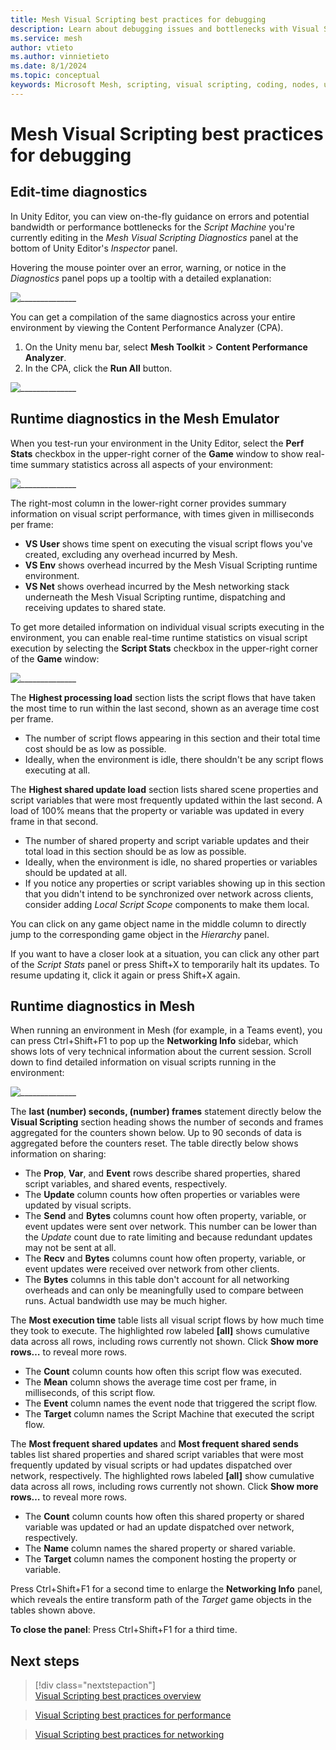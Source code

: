 ```yaml
---
title: Mesh Visual Scripting best practices for debugging
description: Learn about debugging issues and bottlenecks with Visual Scripting in Mesh.
ms.service: mesh
author: vtieto
ms.author: vinnietieto
ms.date: 8/1/2024
ms.topic: conceptual
keywords: Microsoft Mesh, scripting, visual scripting, coding, nodes, units, graphs, Mesh, best practices, debugging
---
```


# Mesh Visual Scripting best practices for debugging

## Edit-time diagnostics

In Unity Editor, you can view on-the-fly guidance on errors and potential bandwidth or performance bottlenecks for the *Script Machine* you're currently editing in the *Mesh Visual Scripting Diagnostics* panel at the bottom of Unity Editor's *Inspector* panel.

Hovering the mouse pointer over an error, warning, or notice in the *Diagnostics* panel pops up a tooltip with a detailed explanation:

![______________](../../../../media/mesh-scripting/vs-best-practices/014-vs-diagnostics.png)
      
You can get a compilation of the same diagnostics across your entire environment by viewing the Content Performance Analyzer (CPA).

1. On the Unity menu bar, select **Mesh Toolkit** > **Content Performance Analyzer**.
1. In the CPA, click the **Run All** button.

![______________](../../../../media/mesh-scripting/vs-best-practices/015-cpa.png)
 
## Runtime diagnostics in the Mesh Emulator

When you test-run your environment in the Unity Editor, select the **Perf Stats** checkbox in the upper-right corner of the **Game** window to show real-time summary statistics across all aspects of your environment:

![______________](../../../../media/mesh-scripting/vs-best-practices/016-real-time-statistics.png)
 
The right-most column in the lower-right corner provides summary information on visual script performance, with times given in milliseconds per frame:

- **VS User** shows time spent on executing the visual script flows you've created, excluding any overhead incurred by Mesh.  
- **VS Env** shows overhead incurred by the Mesh Visual Scripting runtime environment.  
- **VS Net** shows overhead incurred by the Mesh networking stack underneath the Mesh Visual Scripting runtime, dispatching and receiving updates to shared state.

To get more detailed information on individual visual scripts executing in the environment, you can enable real-time runtime statistics on visual script execution by selecting the **Script Stats** checkbox in the upper-right corner of the **Game** window:

![______________](../../../../media/mesh-scripting/vs-best-practices/017-script-stats.png)
 
The **Highest processing load** section lists the script flows that have taken the most time to run within the last second, shown as an average time cost per frame.

- The number of script flows appearing in this section and their total time cost should be as low as possible.  
- Ideally, when the environment is idle, there shouldn't be any script flows executing at all.

The **Highest shared update load** section lists shared scene properties and script variables that were most frequently updated within the last second. A load of 100% means that the property or variable was updated in every frame in that second.

- The number of shared property and script variable updates and their total load in this section should be as low as possible.
- Ideally, when the environment is idle, no shared properties or variables should be updated at all.  
- If you notice any properties or script variables showing up in this section that you didn't intend to be synchronized over network across clients, consider adding *Local Script Scope* components to make them local.

You can click on any game object name in the middle column to directly jump to the corresponding game object in the *Hierarchy* panel.

If you want to have a closer look at a situation, you can click any other part of the *Script Stats* panel or press Shift+X to temporarily halt its updates. To resume updating it, click it again or press Shift+X again.

## Runtime diagnostics in Mesh

When running an environment in Mesh (for example, in a Teams event), you can press Ctrl+Shift+F1 to pop up the **Networking Info** sidebar, which shows lots of very technical information about the current session. Scroll down to find detailed information on visual scripts running in the environment:

![______________](../../../../media/mesh-scripting/vs-best-practices/018-runtime-diagnostics.png)
 
The **last (number) seconds, (number) frames** statement directly below the **Visual Scripting** section heading shows the number of seconds and frames aggregated for the counters shown below. Up to 90 seconds of data is aggregated before the counters reset. The table directly below shows information on sharing:

- The **Prop**, **Var**, and **Event** rows describe shared properties, shared script variables, and shared events, respectively.  
- The **Update** column counts how often properties or variables were updated by visual scripts.  
- The **Send** and **Bytes** columns count how often property, variable, or event updates were sent over  network. This number can be lower than the *Update* count due to rate limiting and because redundant updates may not be sent at all.  
- The **Recv** and **Bytes** columns count how often property, variable, or event updates were received over network from other clients.
- The **Bytes** columns in this table don't account for all networking overheads and can only be meaningfully used to compare between runs. Actual bandwidth use may be much higher.

The **Most execution time** table lists all visual script flows by how much time they took to execute. The highlighted row labeled **[all]** shows cumulative data across all rows, including rows currently not shown. Click **Show more rows…** to reveal more rows.  
- The **Count** column counts how often this script flow was executed.  
- The **Mean** column shows the average time cost per frame, in milliseconds, of this script flow.  
- The **Event** column names the event node that triggered the script flow.  
- The **Target** column names the Script Machine that executed the script flow.  

The **Most frequent shared updates** and **Most frequent shared sends** tables list shared properties and shared script variables that were most frequently updated by visual scripts or had updates dispatched over network, respectively. The highlighted rows labeled **[all]** show cumulative data across all rows, including rows currently not shown. Click **Show more rows…** to reveal more rows.

- The **Count** column counts how often this shared property or shared variable was updated or had an update dispatched over network, respectively.  
- The **Name** column names the shared property or shared variable.  
- The **Target** column names the component hosting the property or variable.

Press Ctrl+Shift+F1 for a second time to enlarge the **Networking Info** panel, which reveals the entire transform path of the *Target* game objects in the tables shown above.

**To close the panel**:
Press Ctrl+Shift+F1 for a third time.

## Next steps

> [!div class="nextstepaction"]  
> [Visual Scripting best practices overview](./visual-scripting-best-practices-overview.md)  

> [Visual Scripting best practices for performance](./visual-scripting-best-practices-performance.md)  

> [Visual Scripting best practices for networking](./visual-scripting-best-practices-networking.md)

